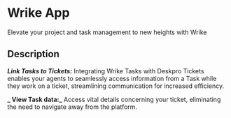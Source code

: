 # Wrike App

Elevate your project and task management to new heights with Wrike

## Description

**_Link Tasks to Tickets:_** Integrating Wrike Tasks with Deskpro Tickets enables your agents to seamlessly access information from a Task while they work on a ticket, streamlining communication for increased efficiency.

**_ View Task data:_** Access vital details concerning your ticket, eliminating the need to navigate away from the platform.
